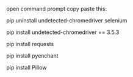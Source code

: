 open command prompt copy paste this: 

pip uninstall undetected-chromedriver selenium 

pip install undetected-chromedriver == 3.5.3

pip install requests

pip install pyenchant

pip install Pillow


